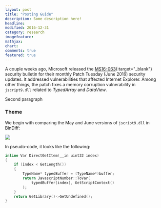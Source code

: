 ```yaml
---
layout: post
title: "Posting Guide"
description: Some description here!
headline:
modified: 2016-12-31
category: research
imagefeature:
mathjax:
chart:
comments: true
featured: true
---
```


A couple weeks ago, Microsoft released the [MS16-063][ms16-063]{:target="_blank"} security bulletin for their monthly Patch Tuesday (June 2016) security updates. It addressed vulnerabilities that affected Internet Explorer. Among other things, the patch fixes a memory corruption vulnerability in `jscript9.dll` related to _TypedArray_ and _DataView_.

Second paragraph


### Theme

We begin with comparing the May and June versions of `jscript9.dll` in BinDiff:

<img src="{{ site.url }}/images/2016-12-31/bindiff_diff.png" style="display: block; margin: auto;">

In pseudo-code, it looks like the following:

```cpp
inline Var DirectGetItem(__in uint32 index)
{
    if (index < GetLength())
    {
        TypeName* typedBuffer = (TypeName*)buffer;
        return JavascriptNumber::ToVar(
            typedBuffer[index], GetScriptContext()
        );
    }
    return GetLibrary()->GetUndefined();
}
```

[ms16-063]: https://technet.microsoft.com/en-us/library/security/ms16-063.aspx

